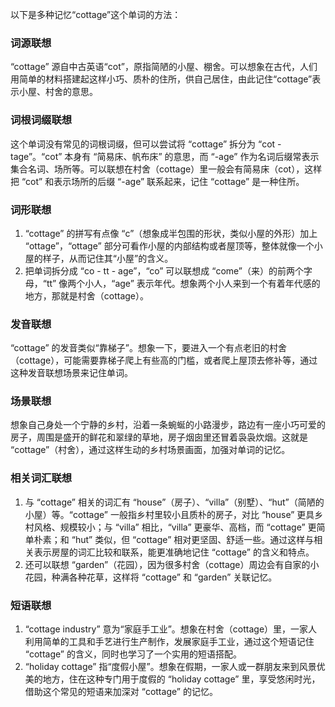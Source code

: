 以下是多种记忆“cottage”这个单词的方法：

### 词源联想
“cottage” 源自中古英语“cot”，原指简陋的小屋、棚舍。可以想象在古代，人们用简单的材料搭建起这样小巧、质朴的住所，供自己居住，由此记住“cottage”表示小屋、村舍的意思。 

### 词根词缀联想 
这个单词没有常见的词根词缀，但可以尝试将 “cottage” 拆分为 “cot - tage”。“cot” 本身有 “简易床、帆布床” 的意思，而 “-age” 作为名词后缀常表示集合名词、场所等。可以联想在村舍（cottage）里一般会有简易床（cot），这样把 “cot” 和表示场所的后缀 “-age” 联系起来，记住 “cottage” 是一种住所。

### 词形联想
1. “cottage” 的拼写有点像 “c”（想象成半包围的形状，类似小屋的外形）加上 “ottage”，“ottage” 部分可看作小屋的内部结构或者屋顶等，整体就像一个小屋的样子，从而记住其“小屋”的含义。
2. 把单词拆分成 “co - tt - age”，“co” 可以联想成 “come”（来）的前两个字母，“tt” 像两个小人，“age” 表示年代。想象两个小人来到一个有着年代感的地方，那就是村舍（cottage）。 

### 发音联想 
“cottage” 的发音类似“靠梯子”。想象一下，要进入一个有点老旧的村舍（cottage），可能需要靠梯子爬上有些高的门槛，或者爬上屋顶去修补等，通过这种发音联想场景来记住单词。 

### 场景联想
想象自己身处一个宁静的乡村，沿着一条蜿蜒的小路漫步，路边有一座小巧可爱的房子，周围是盛开的鲜花和翠绿的草地，房子烟囱里还冒着袅袅炊烟。这就是 “cottage”（村舍），通过这样生动的乡村场景画面，加强对单词的记忆。 

### 相关词汇联想 
1. 与 “cottage” 相关的词汇有 “house”（房子）、“villa”（别墅）、“hut”（简陋的小屋）等。“cottage” 一般指乡村里较小且质朴的房子，对比 “house” 更具乡村风格、规模较小；与 “villa” 相比，“villa” 更豪华、高档，而 “cottage” 更简单朴素；和 “hut” 类似，但 “cottage” 相对更坚固、舒适一些。通过这样与相关表示房屋的词汇比较和联系，能更准确地记住 “cottage” 的含义和特点。
2. 还可以联想 “garden”（花园），因为很多村舍（cottage）周边会有自家的小花园，种满各种花草，这样将 “cottage” 和 “garden” 关联记忆。 

### 短语联想 
1. “cottage industry” 意为“家庭手工业”。想象在村舍（cottage）里，一家人利用简单的工具和手艺进行生产制作，发展家庭手工业，通过这个短语记住 “cottage” 的含义，同时也学习了一个实用的短语搭配。
2. “holiday cottage” 指“度假小屋”。想象在假期，一家人或一群朋友来到风景优美的地方，住在这种专门用于度假的 “holiday cottage” 里，享受悠闲时光，借助这个常见的短语来加深对 “cottage” 的记忆。 